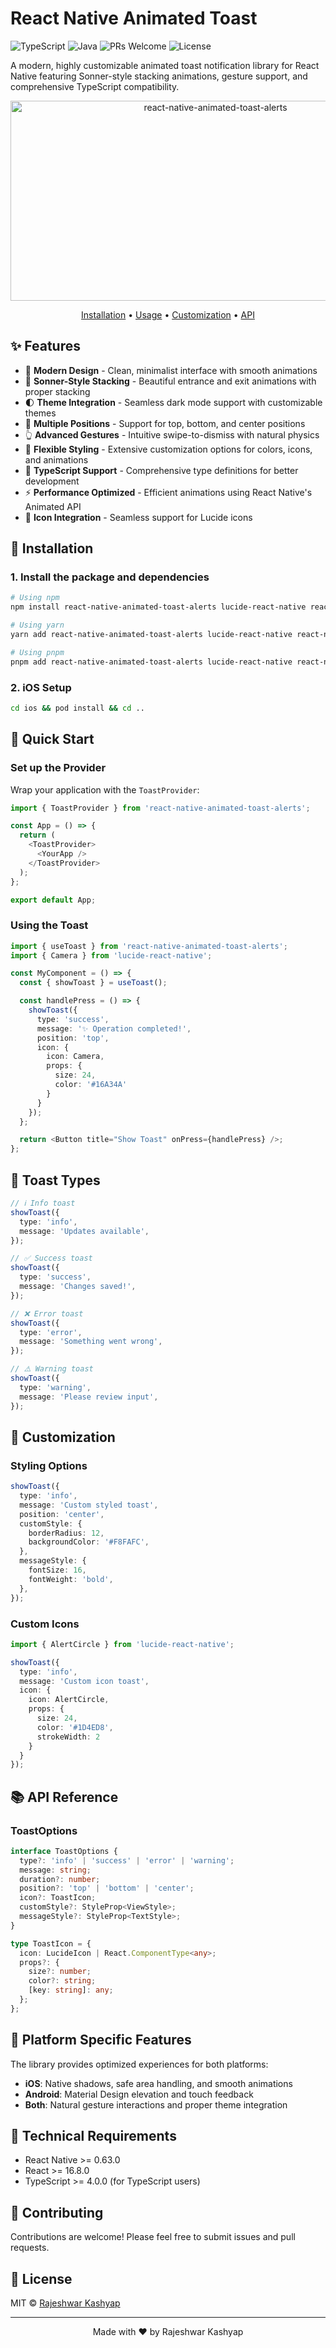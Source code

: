 # React Native Animated Toast

![TypeScript](https://img.shields.io/badge/TypeScript-90.3%25-blue)
![Java](https://img.shields.io/badge/Java-9.7%25-orange)
![PRs Welcome](https://img.shields.io/badge/PRs-welcome-brightgreen.svg)
![License](https://img.shields.io/badge/license-MIT-blue.svg)

A modern, highly customizable animated toast notification library for React Native featuring Sonner-style stacking animations, gesture support, and comprehensive TypeScript compatibility.

<div align="center">
<img src="https://socialify.git.ci/work-rjkashyap/react-native-animated-toast-alerts/image?font=Raleway&forks=1&issues=1&language=1&name=1&owner=1&pulls=1&stargazers=1&theme=Light" alt="react-native-animated-toast-alerts" width="640" height="320" />

  <p align="center">
    <a href="📚 API Reference">Installation</a> •
    <a href="#usage">Usage</a> •
    <a href="#customization">Customization</a> •
    <a href="#api">API</a>
  </p>
</div>

## ✨ Features

- 🎨 **Modern Design** - Clean, minimalist interface with smooth animations
- 🔄 **Sonner-Style Stacking** - Beautiful entrance and exit animations with proper stacking
- 🌓 **Theme Integration** - Seamless dark mode support with customizable themes
- 📱 **Multiple Positions** - Support for top, bottom, and center positions
- 👆 **Advanced Gestures** - Intuitive swipe-to-dismiss with natural physics
- 💅 **Flexible Styling** - Extensive customization options for colors, icons, and animations
- 🔧 **TypeScript Support** - Comprehensive type definitions for better development
- ⚡ **Performance Optimized** - Efficient animations using React Native's Animated API
- 🎁 **Icon Integration** - Seamless support for Lucide icons

## 🚀 Installation

### 1. Install the package and dependencies

```bash
# Using npm
npm install react-native-animated-toast-alerts lucide-react-native react-native-svg

# Using yarn
yarn add react-native-animated-toast-alerts lucide-react-native react-native-svg

# Using pnpm
pnpm add react-native-animated-toast-alerts lucide-react-native react-native-svg
```

### 2. iOS Setup
```bash
cd ios && pod install && cd ..
```

## 🎯 Quick Start

### Set up the Provider

Wrap your application with the `ToastProvider`:

```typescript
import { ToastProvider } from 'react-native-animated-toast-alerts';

const App = () => {
  return (
    <ToastProvider>
      <YourApp />
    </ToastProvider>
  );
};

export default App;
```

### Using the Toast

```typescript
import { useToast } from 'react-native-animated-toast-alerts';
import { Camera } from 'lucide-react-native';

const MyComponent = () => {
  const { showToast } = useToast();

  const handlePress = () => {
    showToast({
      type: 'success',
      message: '✨ Operation completed!',
      position: 'top',
      icon: {
        icon: Camera,
        props: {
          size: 24,
          color: '#16A34A'
        }
      }
    });
  };

  return <Button title="Show Toast" onPress={handlePress} />;
};
```

## 🎨 Toast Types

```typescript
// ℹ️ Info toast
showToast({
  type: 'info',
  message: 'Updates available',
});

// ✅ Success toast
showToast({
  type: 'success',
  message: 'Changes saved!',
});

// ❌ Error toast
showToast({
  type: 'error',
  message: 'Something went wrong',
});

// ⚠️ Warning toast
showToast({
  type: 'warning',
  message: 'Please review input',
});
```

## 💅 Customization

### Styling Options

```typescript
showToast({
  type: 'info',
  message: 'Custom styled toast',
  position: 'center',
  customStyle: {
    borderRadius: 12,
    backgroundColor: '#F8FAFC',
  },
  messageStyle: {
    fontSize: 16,
    fontWeight: 'bold',
  },
});
```

### Custom Icons

```typescript
import { AlertCircle } from 'lucide-react-native';

showToast({
  type: 'info',
  message: 'Custom icon toast',
  icon: {
    icon: AlertCircle,
    props: {
      size: 24,
      color: '#1D4ED8',
      strokeWidth: 2
    }
  }
});
```

## 📚 API Reference

### ToastOptions

```typescript
interface ToastOptions {
  type?: 'info' | 'success' | 'error' | 'warning';
  message: string;
  duration?: number;
  position?: 'top' | 'bottom' | 'center';
  icon?: ToastIcon;
  customStyle?: StyleProp<ViewStyle>;
  messageStyle?: StyleProp<TextStyle>;
}

type ToastIcon = {
  icon: LucideIcon | React.ComponentType<any>;
  props?: {
    size?: number;
    color?: string;
    [key: string]: any;
  };
};
```



## 📱 Platform Specific Features

The library provides optimized experiences for both platforms:

- **iOS**: Native shadows, safe area handling, and smooth animations
- **Android**: Material Design elevation and touch feedback
- **Both**: Natural gesture interactions and proper theme integration

## 🔧 Technical Requirements

- React Native >= 0.63.0
- React >= 16.8.0
- TypeScript >= 4.0.0 (for TypeScript users)

## 🤝 Contributing

Contributions are welcome! Please feel free to submit issues and pull requests.

## 📄 License

MIT © [Rajeshwar Kashyap](https://github.com/work-rjkashyap)

---

<p align="center">
  Made with ❤️ by Rajeshwar Kashyap
</p>
